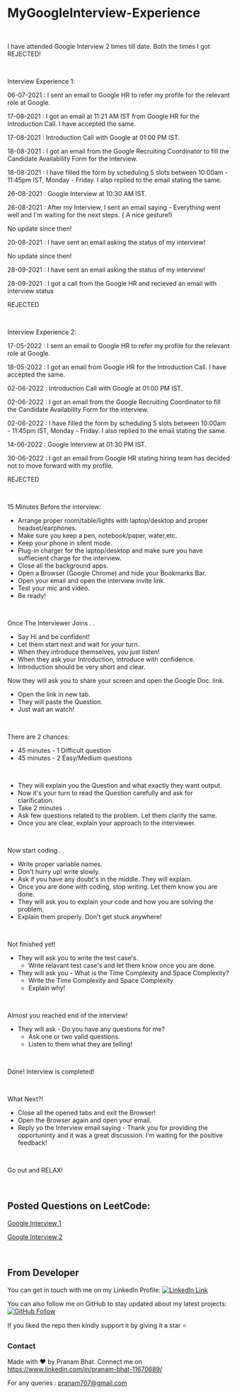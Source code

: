 # MyGoogleInterview-Experience

&nbsp;

I have attended Google Interview 2 times till date. Both the times I got REJECTED!

&nbsp;

Interview Experience 1:


06-07-2021 : I sent an email to Google HR to refer my profile for the relevant role at Google.

17-08-2021 : I got an email at 11:21 AM IST from Google HR for the Introduction Call. I have accepted the same.

17-08-2021 : Introduction Call with Google at 01:00 PM IST.

18-08-2021 : I got an email from the Google Recruiting Coordinator to fill the Candidate Availability Form for the interview.

18-08-2021 : I have filled the form by scheduling 5 slots between 10:00am - 11:45pm IST, Monday - Friday. I also replied to the email stating the same.

26-08-2021 : Google Interview at 10:30 AM IST.

26-08-2021 : After my Interview, I sent an email saying - Everything went well and I'm waiting for the next steps. { A nice gesture!)

No update since then!

20-08-2021 : I have sent an email asking the status of my interview!

No update since then!

28-09-2021 : I have sent an email asking the status of my interview!

28-09-2021 : I got a call from the Google HR and recieved an email with interview status


REJECTED

&nbsp;

Interview Experience 2:

17-05-2022 : I sent an email to Google HR to refer my profile for the relevant role at Google.

18-05-2022 : I got an email from Google HR for the Introduction Call. I have accepted the same.

02-06-2022 : Introduction Call with Google at 01:00 PM IST.

02-06-2022 : I got an email from the Google Recruiting Coordinator to fill the Candidate Availability Form for the interview.

02-06-2022 : I have filled the form by scheduling 5 slots between 10:00am - 11:45pm IST, Monday - Friday. I also replied to the email stating the same.

14-06-2022 : Google Interview at 01:30 PM IST.

30-06-2022 : I got an email from Google HR stating hiring team has decided not to move forward with my profile.


REJECTED

&nbsp;


15 Minutes Before the interview:

* Arrange proper room/table/lights with laptop/desktop and proper headset/earphones.
* Make sure you keep a pen, notebook/paper, water,etc.
* Keep your phone in silent mode.
* Plug-in charger for the laptop/desktop and make sure you have suffiecient charge for the interview.
* Close all the background apps.
* Open a Browser (Google Chrome) and hide your Bookmarks Bar.
* Open your email and open the interview invite link.
* Test your mic and video.
* Be ready!

&nbsp;

Once The Interviewer Joins . .

* Say Hi and be confident!
* Let them start next and wait for your turn.
* When they introduce themselves, you just listen!
* When they ask your Introduction, introduce with confidence.
* Introduction should be very short and clear. 

Now they will ask you to share your screen and open the Google Doc. link.

* Open the link in new tab.
* They will paste the Question.
* Just wait an watch! 

&nbsp;

There are 2 chances:
* 45 minutes - 1 Difficult question
* 45 minutes - 2 Easy/Medium questions

&nbsp;

* They will explain you the Question and what exactly they want output.
* Now it's your turn to read the Question carefully and ask for clarification.
* Take 2 minutes . . 
* Ask few questions related to the problem. Let them clarify the same.
* Once you are clear, explain your approach to the interviewer.

&nbsp;

Now start coding . . 

* Write proper variable names.
* Don't hurry up! write slowly.
* Ask if you have any doubt's in the middle. They will explain.
* Once you are done with coding, stop writing. Let them know you are done. 
* They will ask you to explain your code and how you are solving the problem.
* Explain them properly. Don't get stuck anywhere!

&nbsp;

Not finished yet! 

* They will ask you to write the test case's.
  * Write relavant test case's and let them know once you are done.
* They will ask you - What is the Time Complexity and Space Complexity?
  * Write the Time Complexity and Space Complexity
  * Explain why!
  
&nbsp;

Almost you reached end of the interview!

* They will ask - Do you have any questions for me?
  * Ask one or two valid questions.
  * Listen to them what they are telling!

&nbsp;

Done! Interview is completed!

&nbsp;


What Next?!


* Close all the opened tabs and exit the Browser!
* Open the Browser again and open your email.
* Reply yo the Interview email saying - Thank you for providing the opportuninty and it was a great discussion. I'm waiting for the positive feedback!

&nbsp;

Go out and RELAX!

&nbsp;



## Posted Questions on LeetCode:

[Google Interview 1](https://leetcode.com/discuss/interview-question/2255835/google-interview-question)

[Google Interview 2](https://leetcode.com/discuss/interview-question/2233033/google-interview-question)

&nbsp;



## From Developer

You can get in touch with me on my LinkedIn Profile: [![LinkedIn Link](https://img.shields.io/badge/Connect-Pranam%20Bhat-blue.svg?logo=linkedin&longCache=true&style=social&label=Connect
)](https://www.linkedin.com/in/pranam-bhat-11670689/)

You can also follow me on GitHub to stay updated about my latest projects: [![GitHub Follow](https://img.shields.io/badge/Connect-Pranam%20Bhat-blue.svg?logo=Github&longCache=true&style=social&label=Follow)](https://github.com/PranamBhat)

If you liked the repo then kindly support it by giving it a star ⭐

### Contact

Made with :heart: by Pranam Bhat. Connect me on https://www.linkedin.com/in/pranam-bhat-11670689/

For any queries : pranam707@gmail.com
